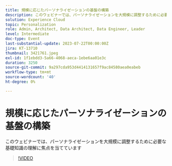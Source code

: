 ```yaml
---
title: 規模に応じたパーソナライゼーションの基盤の構築
description: このウェビナーでは、パーソナライゼーションを大規模に調整するために必要な基礎知識の理解に焦点を当てています
solution: Experience Cloud
topic: Personalization
role: Admin, Architect, Data Architect, Data Engineer, Leader
level: Intermediate
doc-type: Event
last-substantial-update: 2023-07-22T00:00:00Z
jira: KT-13710
thumbnail: 3421761.jpeg
exl-id: 1f1ebdd3-5a66-4068-aeca-1ebe6aa01e3c
duration: 3250
source-git-commit: 9a297cda953d4414131657f9ac84580aea0eabeb
workflow-type: tm+mt
source-wordcount: '40'
ht-degree: 0%

---
```


# 規模に応じたパーソナライゼーションの基盤の構築

このウェビナーでは、パーソナライゼーションを大規模に調整するために必要な基礎知識の理解に焦点を当てています

>[!VIDEO](https://video.tv.adobe.com/v/3421761/?learn=on)
